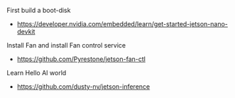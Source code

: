 First build a boot-disk 
  - https://developer.nvidia.com/embedded/learn/get-started-jetson-nano-devkit
  
Install Fan and install Fan control service
  - https://github.com/Pyrestone/jetson-fan-ctl
 
Learn Hello AI world
  - https://github.com/dusty-nv/jetson-inference
